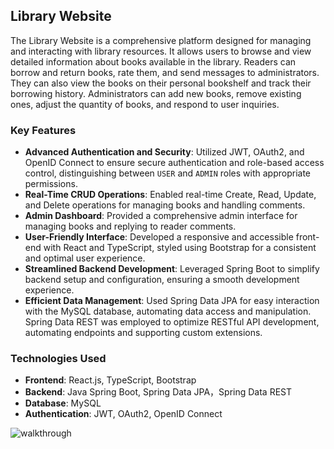 
## Library Website

The Library Website is a comprehensive platform designed for managing and interacting with library resources. It allows users to browse and view detailed information about books available in the library. Readers can borrow and return books, rate them, and send messages to administrators. They can also view the books on their personal bookshelf and track their borrowing history. Administrators can add new books, remove existing ones, adjust the quantity of books, and respond to user inquiries.

### Key Features

- **Advanced Authentication and Security**: Utilized JWT, OAuth2, and OpenID Connect to ensure secure authentication and role-based access control, distinguishing between `USER` and `ADMIN` roles with appropriate permissions.
- **Real-Time CRUD Operations**: Enabled real-time Create, Read, Update, and Delete operations for managing books and handling comments.
- **Admin Dashboard**: Provided a comprehensive admin interface for managing books and replying to reader comments.
- **User-Friendly Interface**: Developed a responsive and accessible front-end with React and TypeScript, styled using Bootstrap for a consistent and optimal user experience.
- **Streamlined Backend Development**: Leveraged Spring Boot to simplify backend setup and configuration, ensuring a smooth development experience.
- **Efficient Data Management**: Used Spring Data JPA for easy interaction with the MySQL database, automating data access and manipulation. Spring Data REST was employed to optimize RESTful API development, automating endpoints and supporting custom extensions.

### Technologies Used

- **Frontend**: React.js, TypeScript, Bootstrap
- **Backend**: Java Spring Boot, Spring Data JPA，Spring Data REST
- **Database**: MySQL
- **Authentication**: JWT, OAuth2, OpenID Connect

![walkthrough](https://github.com/user-attachments/assets/7d3b13d6-37da-4570-8909-7a74c9238cd2)
